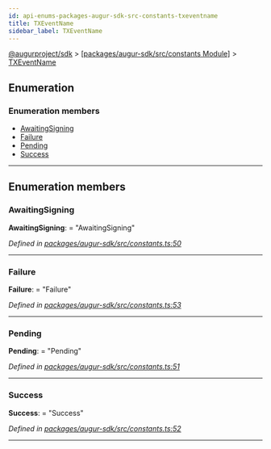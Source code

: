 ```yaml
---
id: api-enums-packages-augur-sdk-src-constants-txeventname
title: TXEventName
sidebar_label: TXEventName
---
```


[@augurproject/sdk](api-readme.md) > [[packages/augur-sdk/src/constants Module]](api-modules-packages-augur-sdk-src-constants-module.md) > [TXEventName](api-enums-packages-augur-sdk-src-constants-txeventname.md)

## Enumeration

### Enumeration members

* [AwaitingSigning](api-enums-packages-augur-sdk-src-constants-txeventname.md#awaitingsigning)
* [Failure](api-enums-packages-augur-sdk-src-constants-txeventname.md#failure)
* [Pending](api-enums-packages-augur-sdk-src-constants-txeventname.md#pending)
* [Success](api-enums-packages-augur-sdk-src-constants-txeventname.md#success)

---

## Enumeration members

<a id="awaitingsigning"></a>

###  AwaitingSigning

**AwaitingSigning**:  = "AwaitingSigning"

*Defined in [packages/augur-sdk/src/constants.ts:50](https://github.com/AugurProject/augur/blob/0ea8996003/packages/augur-sdk/src/constants.ts#L50)*

___
<a id="failure"></a>

###  Failure

**Failure**:  = "Failure"

*Defined in [packages/augur-sdk/src/constants.ts:53](https://github.com/AugurProject/augur/blob/0ea8996003/packages/augur-sdk/src/constants.ts#L53)*

___
<a id="pending"></a>

###  Pending

**Pending**:  = "Pending"

*Defined in [packages/augur-sdk/src/constants.ts:51](https://github.com/AugurProject/augur/blob/0ea8996003/packages/augur-sdk/src/constants.ts#L51)*

___
<a id="success"></a>

###  Success

**Success**:  = "Success"

*Defined in [packages/augur-sdk/src/constants.ts:52](https://github.com/AugurProject/augur/blob/0ea8996003/packages/augur-sdk/src/constants.ts#L52)*

___

